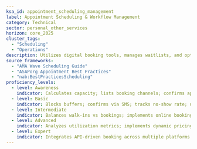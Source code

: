 ```yaml
---
ksa_id: appointment_scheduling_management
label: Appointment Scheduling & Workflow Management
category: Technical
sector: personal_other_services
horizon: core_2025
cluster_tags:
  - "Scheduling"
  - "Operations"
description: Utilizes digital booking tools, manages waitlists, and optimizes daily workflow to reduce downtime and maximize revenue per available slot.
source_frameworks:
  - "AMA Wave Scheduling Guide"
  - "ASAPorg Appointment Best Practices" 
  - "nab:BestPracticesScheduling"
proficiency_levels:
  - level: Awareness
    indicator: Calculates capacity; lists booking channels; confirms appointments and records basic client data.
  - level: Basic
    indicator: Blocks buffers; confirms via SMS; tracks no-show rate; uses scheduling software to send reminders and minimize no-shows.
  - level: Intermediate
    indicator: Balances walk-ins vs bookings; implements online booking; analyses utilisation; optimises staff shifts.
  - level: Advanced
    indicator: Analyzes utilization metrics; implements dynamic pricing; integrates wait-list AI; reduces no-show %; upsells open slots.
  - level: Expert
    indicator: Integrates API-driven booking across multiple platforms and locations; mentors managers; publishes SOP.
---
```

